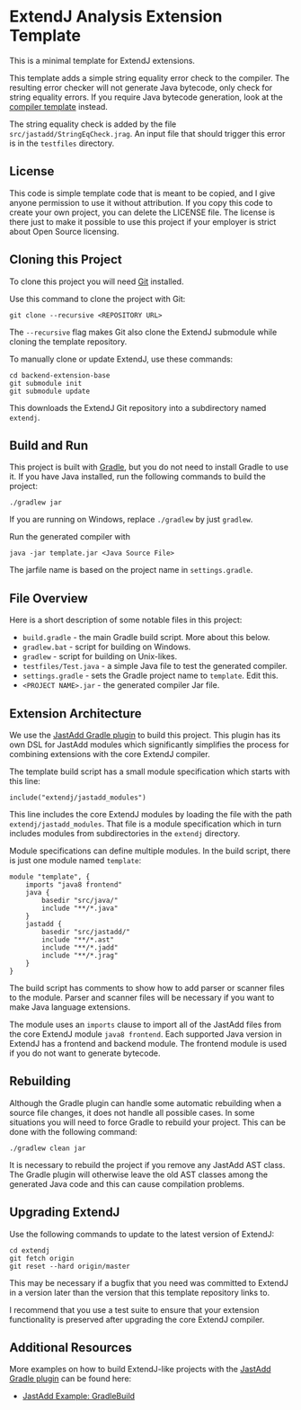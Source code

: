 # ExtendJ Analysis Extension Template

This is a minimal template for ExtendJ extensions.

This template adds a simple string equality error check to the compiler.
The resulting error checker will not generate Java bytecode, only check for string
equality errors. If you require Java bytecode generation, look at the 
[compiler template](https://bitbucket.org/extendj/compiler-template/) instead.

The string equality check is added by the file `src/jastadd/StringEqCheck.jrag`.
An input file that should trigger this error is in the `testfiles` directory.


## License

This code is simple template code that is meant to be copied,
and I give anyone permission to use it without attribution.  If you copy this
code to create your own project, you can delete the LICENSE file.  The license
is there just to make it possible to use this project if your employer is
strict about Open Source licensing.


## Cloning this Project

To clone this project you will need [Git][3] installed.

Use this command to clone the project with Git:

    git clone --recursive <REPOSITORY URL>

The `--recursive` flag makes Git also clone the ExtendJ submodule while cloning
the template repository.

To manually clone or update ExtendJ, use these commands:

    cd backend-extension-base
    git submodule init
    git submodule update

This downloads the ExtendJ Git repository into a subdirectory named `extendj`.


## Build and Run

This project is built with [Gradle][1], but you do not need to install Gradle to use it.
If you have Java installed, run the following commands to build the project:

    ./gradlew jar


If you are running on Windows, replace `./gradlew` by just `gradlew`.

Run the generated compiler with

    java -jar template.jar <Java Source File>


The jarfile name is based on the project name in `settings.gradle`.


## File Overview

Here is a short description of some notable files in this project:

* `build.gradle` - the main Gradle build script. More about this below.
* `gradlew.bat` - script for building on Windows.
* `gradlew` - script for building on Unix-likes.
* `testfiles/Test.java` - a simple Java file to test the generated compiler.
* `settings.gradle` - sets the Gradle project name to `template`. Edit this.
* `<PROJECT NAME>.jar` - the generated compiler Jar file.


## Extension Architecture

We use the [JastAdd Gradle plugin][2] to build this project. This plugin has its own
DSL for JastAdd modules which significantly simplifies the process for
combining extensions with the core ExtendJ compiler.

The template build script has a small module specification which starts with this line:

    include("extendj/jastadd_modules")


This line includes the core ExtendJ modules by loading the file with the path
`extendj/jastadd_modules`. That file is a module specification which in turn
includes modules from subdirectories in the `extendj` directory.

Module specifications can define multiple modules. In the build script,
there is just one module named `template`:

    module "template", {
        imports "java8 frontend"
        java {
            basedir "src/java/"
            include "**/*.java"
        }
        jastadd {
            basedir "src/jastadd/"
            include "**/*.ast"
            include "**/*.jadd"
            include "**/*.jrag"
        }
    }


The build script has comments to show how to add parser or scanner files to the module.
Parser and scanner files will be necessary if you want to make Java language extensions.

The module uses an `imports` clause to import all of the JastAdd files from
the core ExtendJ module `java8 frontend`. Each supported Java version in
ExtendJ has a frontend and backend module. The frontend module is used if you do not
want to generate bytecode.


## Rebuilding

Although the Gradle plugin can handle some automatic rebuilding when a source
file changes, it does not handle all possible cases. In some situations you
will need to force Gradle to rebuild your project. This can be done with the following command:

    ./gradlew clean jar


It is necessary to rebuild the project if you remove any JastAdd AST class.
The Gradle plugin will otherwise leave the old AST classes among the
generated Java code and this can cause compilation problems.


## Upgrading ExtendJ

Use the following commands to update to the latest version of ExtendJ:

    cd extendj
    git fetch origin
    git reset --hard origin/master


This may be necessary if a bugfix that you need was committed to ExtendJ in a version
later than the version that this template repository links to.

I recommend that you use a test suite to ensure that your extension
functionality is preserved after upgrading the core ExtendJ compiler.


## Additional Resources

More examples on how to build ExtendJ-like projects with the [JastAdd Gradle
plugin][2] can be found here:

* [JastAdd Example: GradleBuild](http://jastadd.org/web/examples.php?example=GradleBuild)

[1]:https://gradle.org/
[2]:https://github.com/jastadd/jastaddgradle
[3]:https://git-scm.com/
